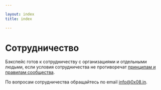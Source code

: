 ```yaml
---

layout: index
title: index

---
```


# Сотрудничество

Бэкспейс готов к сотрудничеству с организациями и отдельными людьми, если условия сотрудничества не противоречат [принципам и правилам сообщества](/community_principles.md).

По вопросам сотрудничества обращайтесь по email [info@0x08.in](mailto:info@0x08.in).
